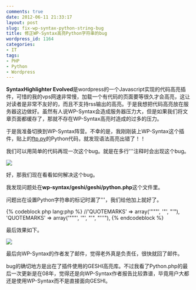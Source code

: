 ```yaml
---
comments: true
date: 2012-06-11 21:33:17
layout: post
slug: fix-wp-syntax-python-string-bug
title: 修正WP-Syntax高亮Python字符串的bug
wordpress_id: 1164
categories:
- IT
tags:
- PHP
- Python
- Wordpress
---
```


**SyntaxHighlighter Evolved**是wordpress的一个Javascript实现的代码高亮插件，可惜的我的vps网速非常慢，加载一个有代码的页面要等很久才会高亮，这让对读者是非常不友好的，而且不支持rss输出的高亮。于是我想把代码高亮放在服务器这边做好。虽然有人说WP-Syntax会造成服务器压力大，但是如果我们将文章页面都缓存了，那就不存在WP-Syntax高亮时造成的过多的压力。

于是我准备切换到WP-Syntax阵营。不幸的是，我刚刚装上WP-Syntax这个插件，贴上的[ftp.py](http://everet.org/2012/03/ftp-server.html)的Python代码，就发现语法高亮出错了！！

我们可以用简单的代码再现一次这个bug。就是在多行'''注释时会出现这个bug。<!-- more -->

[![](http://everet.org/wp-content/uploads/2012/06/Screenshot-from-2012-06-11-211511.png)](http://everet.org/wp-content/uploads/2012/06/Screenshot-from-2012-06-11-211511.png)

好，那我们现在看看如何解决这个bug。

我发现问题处在**wp-syntax/geshi/geshi/python.php**这个文件里。

问题出在设置Python字符串的标记时漏了'''，我们给他加上就好了。

{% codeblock php lang:php %}
//'QUOTEMARKS' => array('"""', '"', "'"),
'QUOTEMARKS' => array('"""', '"', "'", "'''"),
{% endcodeblock %}

最后效果如下。

[![](http://everet.org/wp-content/uploads/2012/06/Screenshot-from-2012-06-11-211937.png)](http://everet.org/wp-content/uploads/2012/06/Screenshot-from-2012-06-11-211937.png)

最后向WP-Syntax的作者发了邮件，觉得老外真是负责任，很快就回了邮件。

bug的确切地方是出在了插件使用的GESHI高亮库。不过我看了Python.php的最后一次更新是在08年，觉得还是向WP-Syntax作者报告比较靠谱，毕竟用户大都还是使用WP-Syntax而不是直接面向GESHI。
